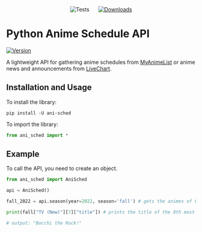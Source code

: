 <!-- 
<div>
![Tests](https://github.com/lkaijie/ani-sched-api/workflows/PyTests/badge.svg "CI build status: Check JSON files")
[![Downloads](https://pepy.tech/badge/ani-sched/month)](https://pepy.tech/project/ani-sched)
</div> -->
<div align="center" style="margin-bottom:20px">
    <span style="margin-right:10px">
        <img src="https://github.com/lkaijie/ani-sched-api/workflows/PyTests/badge.svg" alt="Tests">
    </span>
    <span style="margin-left:10px">
        <a href="https://pepy.tech/badge/ani-sched">
            <img src="https://pepy.tech/badge/ani-sched/month" alt="Downloads">
        </a>
    </span>


</div>

# Python Anime Schedule API
[![Version](https://img.shields.io/pypi/v/ani-sched.svg?color=informational)](https://pypi.org/project/ani-sched/)

A lightweight API for gathering anime schedules from [MyAnimeList](https://myanimelist.net) or anime news and announcements from [LiveChart](https://livechart.me).


## Installation and Usage

To install the library:

```
pip install -U ani-sched
```

To import the library:

```python
from ani_sched import *
```

## Example

To call the API, you need to create an object.
    
```python
from ani_sched import AniSched

api = AniSched()

fall_2022 = api.season(year=2022, season='fall') # gets the animes of Fall 2022

print(fall["TV (New)"][7]["title"]) # prints the title of the 8th most popular TV anime of Fall 2022

# output: "Bocchi the Rock!"

```
####